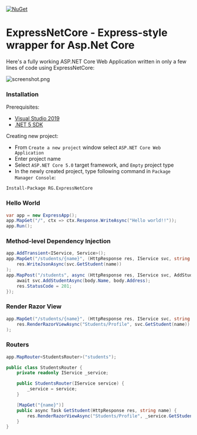 [![NuGet](https://img.shields.io/nuget/v/RG.ExpressNetCore.svg)](https://www.nuget.org/packages/RG.ExpressNetCore/)

# ExpressNetCore - Express-style wrapper for Asp.Net Core

Here's a fully working ASP.NET Core Web Application written in only a few lines of code using ExpressNetCore:

![screenshot.png](https://raw.githubusercontent.com/ronnygunawan/express-netcore/master/screenshot.png)

### Installation
Prerequisites:
- [Visual Studio 2019](https://visualstudio.microsoft.com/vs/)
- [.NET 5 SDK](https://dotnet.microsoft.com/download/dotnet/5.0)

Creating new project:
- From `Create a new project` window select `ASP.NET Core Web Application`
- Enter project name
- Select `ASP.NET Core 5.0` target framework, and `Empty` project type
- In the newly created project, type following command in `Package Manager Console`:
```
Install-Package RG.ExpressNetCore
```

### Hello World

```cs
var app = new ExpressApp();
app.MapGet("/", ctx => ctx.Response.WriteAsync("Hello world!!"));
app.Run();
```

### Method-level Dependency Injection
```cs
app.AddTransient<IService, Service>();
app.MapGet("/students/{name}", (HttpResponse res, IService svc, string name) =>
    res.WriteJsonAsync(svc.GetStudent(name))
);
app.MapPost("/students", async (HttpResponse res, IService svc, AddStudentPayload body) => {
    await svc.AddStudentAsync(body.Name, body.Address);
    res.StatusCode = 201;
});
```

### Render Razor View
```cs
app.MapGet("/students/{name}", (HttpResponse res, IService svc, string name) =>
    res.RenderRazorViewAsync("Students/Profile", svc.GetStudent(name))
);
```

### Routers
```cs
app.MapRouter<StudentsRouter>("students");

public class StudentsRouter {
    private readonly IService _service;

    public StudentsRouter(IService service) {
        _service = service;
    }

    [MapGet("{name}")]
    public async Task GetStudent(HttpResponse res, string name) {
        res.RenderRazorViewAsync("Students/Profile", _service.GetStudent(name));
    }
}
```
